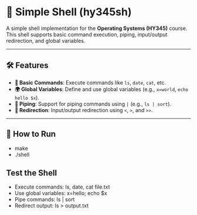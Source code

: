 # 🐚 Simple Shell (hy345sh)

A simple shell implementation for the **Operating Systems (HY345)** course. This shell supports basic command execution, piping, input/output redirection, and global variables.

---

## 🛠️ Features

- **📜 Basic Commands**: Execute commands like `ls`, `date`, `cat`, etc.
- **🌍 Global Variables**: Define and use global variables (e.g., `x=world`, `echo hello $x`).
- **🔗 Piping**: Support for piping commands using `|` (e.g., `ls | sort`).
- **🔄 Redirection**: Input/output redirection using `<`, `>`, and `>>`.

---

## 🚀 How to Run
  - make
  - ./shell

## Test the Shell
 - Execute commands: ls, date, cat file.txt
 - Use global variables: x=hello; echo $x
 - Pipe commands: ls | sort
 - Redirect output: ls > output.txt




